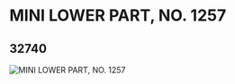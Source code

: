 # MINI LOWER PART, NO. 1257
## 32740
![MINI LOWER PART, NO. 1257](https://lc-www-live-s.legocdn.com/media/bricks/5/2/6182802.jpg)